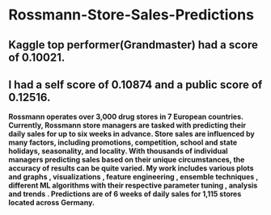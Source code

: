 # Rossmann-Store-Sales-Predictions

## Kaggle top performer(Grandmaster) had a score of 0.10021.
## I had a self score of 0.10874 and a public score of 0.12516.


**Rossmann operates over 3,000 drug stores in 7 European countries. Currently, Rossmann store managers are tasked with predicting their daily sales for up to six weeks in advance. Store sales are influenced by many factors, including promotions, competition, school and state holidays, seasonality, and locality. With thousands of individual managers predicting sales based on their unique circumstances, the accuracy of results can be quite varied.
 My work includes various plots and graphs , visualizations , feature engineering , ensemble techniques , different ML algorithms with their respective parameter tuning , analysis and trends .
 Predictions are of 6 weeks of daily sales for 1,115 stores located across Germany.**
  
   
   
